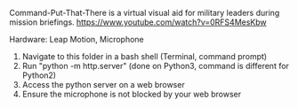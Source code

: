 Command-Put-That-There is a virtual visual aid for military leaders during mission briefings.
https://www.youtube.com/watch?v=0RFS4MesKbw

Hardware: Leap Motion, Microphone

1. Navigate to this folder in a bash shell (Terminal, command prompt)
2. Run "python -m http.server" (done on Python3, command is different for Python2)
3. Access the python server on a web browser
4. Ensure the microphone is not blocked by your web browser
